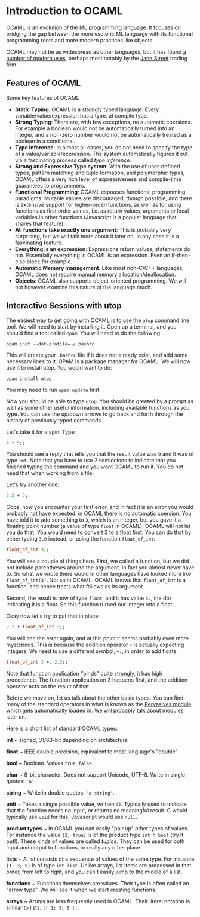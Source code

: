 # Introduction to OCAML

[OCAML](http://ocaml.org/) is an evolution of the [ML programming language](https://en.wikipedia.org/wiki/ML_(programming_language)). It focuses on bridging the gap between the more esoteric ML language with its functional programming roots and more modern practices like objects.

OCAML may not be as widespread as other languages, but it has found [a number of modern uses](http://ocaml.org/learn/success.html), perhaps most notably by the [Jane Street](https://www.janestreet.com/) trading firm.

## Features of OCAML

Some key features of OCAML

- **Static Typing**: OCAML is a strongly typed language. Every variable/value/expression has a type, at compile type.
- **Strong Typing**: There are, with few exceptions, no automatic coersions. For example a boolean would not be automatically turned into an integer, and a non-zero number would not be automatically treated as a boolean in a conditional.
- **Type Inference**: In almost all cases, you do not need to specify the type of a value/variable/expression. The system automatically figures it out via a fascinating process called *type inference*.
- **Strong and Expressive Type system**: With the use of user-defined types, pattern matching and tuple formation, and polymorphic types, OCAML offers a very rich level of expressiveness and compile-time guarantees to programmers.
- **Functional Programming**: OCAML espouses functional programming paradigms. Mutable values are discouraged, though possible, and there is extensive support for higher-order-functions, as well as for using functions as first order values, i.e. as return values, arguments or local variables in other functions (Javascript is a popular language that shares that feature).
- **All functions take exactly one argument**: This is probably very surprising, but we will talk more about it later on. In any case it is a fascinating feature.
- **Everything is an expression**: Expressions return values, statements do not. Essentially everything in OCAML is an expression. Even an if-then-else block for example.
- **Automatic Memory management**. Like most non-C/C++ languages, OCAML does not require manual memory allocation/deallocation.
- **Objects**: OCAML also supports object-oriented programming. We will not however examine this nature of the language much.

## Interactive Sessions with utop

The easiest way to get going with OCAML is to use the `utop` command line tool. We will need to start by installing it. Open up a terminal, and you should find a tool called `opam`. You will need to do the following:

```
opam init --dot-profile=~/.bashrc
```

This will create your `.bashrc` file if it does not already exist, and add some necessary lines to it. OPAM is a package manager for OCAML. We will now use it to install utop. You would want to do:

```
opam install utop
```

You may need to run `opam update` first.

Now you should be able to type `utop`. You should be greeted by a prompt as well as some other useful information, including available functions as you type. You can use the up/down arrows to go back and forth through the history of previously typed commands.

Let's take it for a spin. Type:

```ocaml
4 + 5;;
```

You should see a reply that tells you that the result value was `9` and it was of type `int`. Note that you have to use 2 semicolons to indicate that you finished typing the command and you want OCAML to run it. You do not need that when working from a file.

Let's try another one:

```ocaml
2.2 + 3;;
```

Oops, now you encounter your first error, and in fact it is an error you would probably not have expected. in OCAML there is no automatic coersion. You have told it to add something to `3`, which is an integer, but you gave it a floating point number (a value of type `float` in OCAML). OCAML will not let you do that: You would need to convert 3 to a float first. You can do that by either typing `3.0` instead, or using the function `float_of_int`:

```ocaml
float_of_int 3;;
```

You will see a couple of things here. First, we called a function, but we did not include parentheses around the argument. In fact you almost never have to. So what we wrote there would in other languages have looked more like `float_of_int(3)`. Not so in OCAML. OCAML knows that `float_of_int` is a function, and hence treats what follows as its argument.

Second, the result is now of type `float`, and it has value `3.`, the dot indicating it is a float. So this function turned our integer into a float.

Okay now let's try to put that in place:

```ocaml
2.2 + float_of_int 3;;
```

You will see the error again, and at this point it seems probably even more mysterious. This is because the addition operator `+` is actually expecting integers. We need to use a different symbol, `+.`, in order to add floats:

```ocaml
float_of_int 3 +. 2.2;;
```

Note that function application "binds" quite strongly, it has high precedence. The function application on 3 happens first, and the addition operator acts on the result of that.

Before we move on, let us talk about the other basic types. You can find many of the standard operators in what is known as the [Pervasives module](http://caml.inria.fr/pub/docs/manual-ocaml/libref/Pervasives.html), which gets automatically loaded in. We will probably talk about modules later on.

Here is a short list of standard OCAML types:

**int**
  ~ signed, 31/63-bit depending on architecture

**float**
  ~ IEEE double precision, equivalent to most language's "double"

**bool**
  ~ Boolean. Values `true`, `false`.

**char**
  ~ 8-bit character. Does not support Unicode, UTF-8. Write in single quotes: `'a'`.

**string**
  ~ Write in double quotes: `"a string"`.

**unit**
  ~ Takes a single possible value, written `()`. Typically used to indicate that the function needs no input, or returns no meaningful result. C would typically use `void` for this, Javascript would use `null`.

**product types**
  ~ In OCAML you can easily "pair up" other types of values. For instance the value `(2, true)` is of the product type `int * bool` (try it out!). These kinds of values are called *tuples*. They can be used for both input and output to functions, or really any other place.

**lists**
  ~ A list consists of a sequence of values of the same type. For instance `[1; 3; 5]` is of type `int list`. Unlike arrays, list items are processed in that order, from left to right, and you can't easily jump to the middle of a list.

**functions**
  ~ Functions themselves are values. Their type is often called an "arrow type". We will see it when we start creating functions.

**arrays**
  ~ Arrays are less frequently used in OCAML. Their literal notation is similar to lists: `[| 1; 3; 5 |]`.

